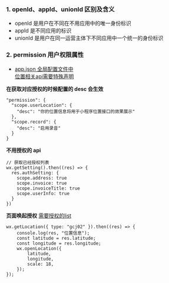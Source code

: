 ### 1. openId、appId、unionId 区别及含义

-   openId 是用户在不同在不用应用中的唯一身份标识
-   appId 是不同应用的标识
-   unionId 是用户在同一运营主体下不同应用中一个统一的身份标识

### 2. permission 用户权限属性

-   [app.json 全局配置文件中](https://developers.weixin.qq.com/miniprogram/dev/reference/configuration/app.html)  
[位置相关api需要特殊声明](https://developers.weixin.qq.com/community/develop/doc/000a02f2c5026891650e7f40351c01)

**在获取对应授权的时候配置的 desc 会生效**
```
"permission": {
  "scope.userLocation": {
    "desc": "你的位置信息将用于小程序位置接口的效果展示"
  },
  "scope.record": {
    "desc": "启用录音"
  }
}
```

**不用授权的 api**
```
// 获取已经授权列表
wx.getSetting().then((res) => {
  res.authSetting: {
    scope.address: true
    scope.invoice: true
    scope.invoiceTitle: true
    scope.userInfo: true
  }
})
```

**页面唤起授权**
[需要授权的list](https://developers.weixin.qq.com/miniprogram/dev/framework/open-ability/authorize.html#scope-%E5%88%97%E8%A1%A8)
```
wx.getLocation({ type: "gcj02" }).then((res) => {
    console.log(res, "位置信息");
    const latitude = res.latitude;
    const longitude = res.longitude;
    wx.openLocation({
        latitude,
        longitude,
        scale: 18,
    });
});
```

